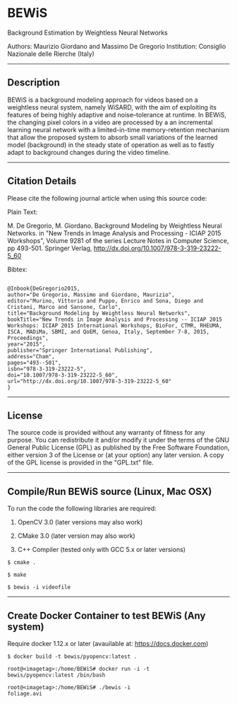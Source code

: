 # BEWiS
Background Estimation by Weightless Neural Networks

Authors: Maurizio Giordano and Massimo De Gregorio
Institution:  Consiglio Nazionale delle Rierche (Italy)

----------------------
Description
----------------------

BEWiS is a background modeling approach for videos based on a weightless neural system, 
namely WiSARD, with the aim of exploiting its features of being highly adaptive and 
noise–tolerance at runtime.
In BEWiS, the changing pixel colors in a video are processed by a an incremental 
learning neural network with a limited-in-time memory-retention mechanism that allow the
proposed system to absorb small variations of the learned model (background) 
in the steady state of operation as well as to  fastly adapt to background 
changes during the video timeline.

----------------------
Citation Details
----------------------
  
Please cite the following journal article when using this source code:

Plain Text:

 M. De Gregorio, M. Giordano.
 Background Modeling by Weightless Neural Networks.
 in "New Trends in Image Analysis and Processing - ICIAP 2015 Workshops", 
 Volume 9281 of the series Lecture Notes in Computer Science, pp 493-501.
 Springer Verlag, http://dx.doi.org/10.1007/978-3-319-23222-5_60 
 
Bibtex:

<code>
@Inbook{DeGregorio2015,
author="De Gregorio, Massimo and Giordano, Maurizio",
editor="Murino, Vittorio and Puppo, Enrico and Sona, Diego and Cristani, Marco and Sansone, Carlo",
title="Background Modeling by Weightless Neural Networks",
bookTitle="New Trends in Image Analysis and Processing -- ICIAP 2015 Workshops: ICIAP 2015 International Workshops, BioFor, CTMR, RHEUMA, ISCA, MADiMa, SBMI, and QoEM, Genoa, Italy, September 7-8, 2015, Proceedings",
year="2015",
publisher="Springer International Publishing",
address="Cham",
pages="493--501",
isbn="978-3-319-23222-5",
doi="10.1007/978-3-319-23222-5_60",
url="http://dx.doi.org/10.1007/978-3-319-23222-5_60"
}
</code>

----------------------
License
----------------------
  
The source code is provided without any warranty of fitness for any purpose.
You can redistribute it and/or modify it under the terms of the
GNU General Public License (GPL) as published by the Free Software Foundation,
either version 3 of the License or (at your option) any later version.
A copy of the GPL license is provided in the "GPL.txt" file.

----------------------
Compile/Run BEWiS source (Linux, Mac OSX)
----------------------

To run the code the following libraries are required:

1. OpenCV 3.0 (later versions may also work)

2. CMake  3.0  (later version may also work)

3. C++ Compiler (tested only with GCC 5.x or later versions)

<code>$ cmake .</code>

<code>$ make</code>

<code>$ bewis  -i videofile</code>

----------------------
Create Docker Container to test BEWiS (Any system)
----------------------

Require docker 1.12.x or later (avauilable at: https://docs.docker.com)

<code>$ docker build -t bewis/pyopencv:latest .</code>

<code>root@\<imagetag\>:/home/BEWiS# docker run -i -t bewis/pyopencv:latest /bin/bash</code>

<code>root@\<imagetag\>:/home/BEWiS# ./bewis  -i foliage.avi</code>


